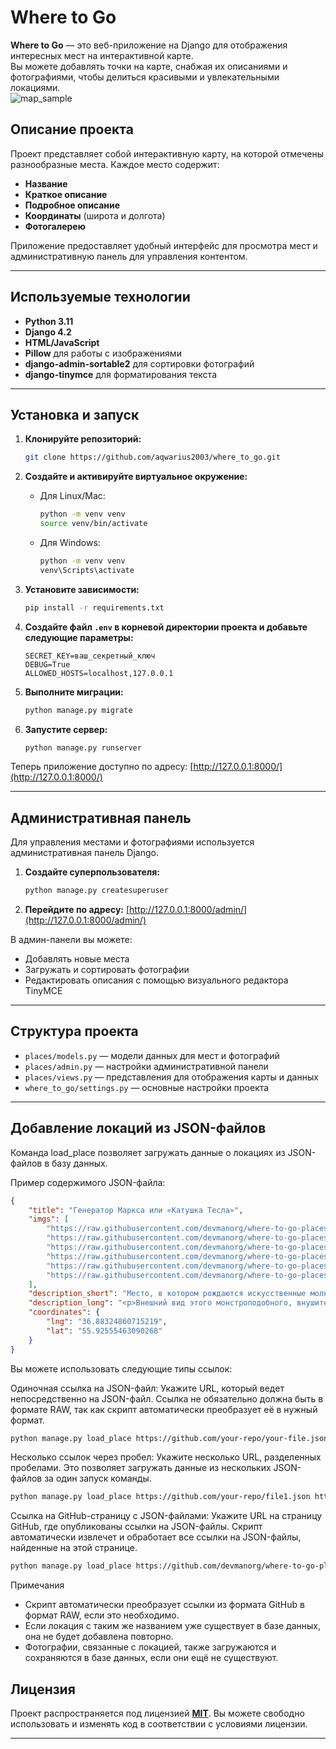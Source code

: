 # Where to Go

**Where to Go** — это веб-приложение на Django для отображения интересных мест на интерактивной карте.  
Вы можете добавлять точки на карте, снабжая их описаниями и фотографиями, чтобы делиться красивыми и увлекательными локациями.  
![map_sample](https://github.com/user-attachments/assets/0f91de00-9f7d-4741-9fac-af351c7f4ae6)


## Описание проекта

Проект представляет собой интерактивную карту, на которой отмечены разнообразные места. Каждое место содержит:
- **Название**  
- **Краткое описание**  
- **Подробное описание**  
- **Координаты** (широта и долгота)  
- **Фотогалерею**  

Приложение предоставляет удобный интерфейс для просмотра мест и административную панель для управления контентом.

---

## Используемые технологии

- **Python 3.11**
- **Django 4.2**
- **HTML/JavaScript**
- **Pillow** для работы с изображениями  
- **django-admin-sortable2** для сортировки фотографий  
- **django-tinymce** для форматирования текста  

---

## Установка и запуск

1. **Клонируйте репозиторий:**
   ```bash
   git clone https://github.com/aqwarius2003/where_to_go.git
   ```

2. **Создайте и активируйте виртуальное окружение:**
   - Для Linux/Mac:
     ```bash
     python -m venv venv
     source venv/bin/activate
     ```
   - Для Windows:
     ```bash
     python -m venv venv
     venv\Scripts\activate
     ```

3. **Установите зависимости:**
   ```bash
   pip install -r requirements.txt
   ```

4. **Создайте файл `.env` в корневой директории проекта и добавьте следующие параметры:**
   ```
   SECRET_KEY=ваш_секретный_ключ
   DEBUG=True
   ALLOWED_HOSTS=localhost,127.0.0.1
   ```

5. **Выполните миграции:**
   ```bash
   python manage.py migrate
   ```

6. **Запустите сервер:**
   ```bash
   python manage.py runserver
   ```

Теперь приложение доступно по адресу: [http://127.0.0.1:8000/](http://127.0.0.1:8000/)

---

## Административная панель

Для управления местами и фотографиями используется административная панель Django.  

1. **Создайте суперпользователя:**
   ```bash
   python manage.py createsuperuser
   ```

2. **Перейдите по адресу:**
   [http://127.0.0.1:8000/admin/](http://127.0.0.1:8000/admin/)  

В админ-панели вы можете:
- Добавлять новые места  
- Загружать и сортировать фотографии  
- Редактировать описания с помощью визуального редактора TinyMCE  

---

## Структура проекта

- `places/models.py` — модели данных для мест и фотографий  
- `places/admin.py` — настройки административной панели  
- `places/views.py` — представления для отображения карты и данных  
- `where_to_go/settings.py` — основные настройки проекта  

---

## Добавление локаций из JSON-файлов
Команда load_place позволяет загружать данные о локациях из JSON-файлов в базу данных. 

Пример содержимого JSON-файла:
   ```json
   {
       "title": "Генератор Маркса или «Катушка Тесла»",
       "imgs": [
           "https://raw.githubusercontent.com/devmanorg/where-to-go-places/master/media/d3b5cc74cc94c802b51c85542b2f9ad5.jpg",
           "https://raw.githubusercontent.com/devmanorg/where-to-go-places/master/media/b742b82f77028d6a8c9be681cab25a3d.jpg",
           "https://raw.githubusercontent.com/devmanorg/where-to-go-places/master/media/57f990fd24a55324fc1fc541cac41b99.jpg",
           "https://raw.githubusercontent.com/devmanorg/where-to-go-places/master/media/2d5be0d4e83fdde3e8c98f18e0d2e365.jpg",
           "https://raw.githubusercontent.com/devmanorg/where-to-go-places/master/media/d4a8ab43eff1f7e83491610682d13984.jpg",
           "https://raw.githubusercontent.com/devmanorg/where-to-go-places/master/media/7945e1e565530ab6943c40d64f21cfb7.jpg"
       ],
       "description_short": "Место, в котором рождаются искусственные молнии и облака.",
       "description_long": "<p>Внешний вид этого монстроподобного, внушительного комплекса заставляет сердца посетителей биться чаще, а некоторое сходство с катушкой Тесла (на самом деле это генератор Аркадьева-Маркса) влечёт сюда всех любителей научпопа, индастриала и других интересующихся. Для того, чтобы попасть на территорию действующего испытательного стенда ВНИЦ ВЭИ, коим и является это окутанное мифами место, рекомендуется договориться с охраной. Несанкционированное попадание в пределы испытаний может повлечь самые серьёзные последствия!</p>",
       "coordinates": {
           "lng": "36.88324860715219",
           "lat": "55.92555463090268"
       }
   }
   ```

Вы можете использовать следующие типы ссылок:

Одиночная ссылка на JSON-файл: Укажите URL, который ведет непосредственно на JSON-файл. Ссылка не обязательно должна быть в формате RAW, так как скрипт автоматически преобразует её в нужный формат.
   ```bash
   python manage.py load_place https://github.com/your-repo/your-file.json
   ```

Несколько ссылок через пробел: Укажите несколько URL, разделенных пробелами. Это позволяет загружать данные из нескольких JSON-файлов за один запуск команды.
   ```bash
   python manage.py load_place https://github.com/your-repo/file1.json https://github.com/your-repo/file2.json
   ```

Ссылка на GitHub-страницу с JSON-файлами: Укажите URL на страницу GitHub, где опубликованы ссылки на JSON-файлы. Скрипт автоматически извлечет и обработает все ссылки на JSON-файлы, найденные на этой странице.
   ```bash
  python manage.py load_place https://github.com/devmanorg/where-to-go-places/tree/master/places
   ```

Примечания
- Скрипт автоматически преобразует ссылки из формата GitHub в формат RAW, если это необходимо.
- Если локация с таким же названием уже существует в базе данных, она не будет добавлена повторно.
- Фотографии, связанные с локацией, также загружаются и сохраняются в базе данных, если они ещё не существуют.

## Лицензия

Проект распространяется под лицензией [**MIT**](https://github.com/Skripko-A/enjoymap/blob/master/LICENSE). Вы можете свободно использовать и изменять код в соответствии с условиями лицензии.

---
